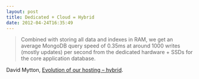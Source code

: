 ```yaml
---
layout: post
title: Dedicated + Cloud = Hybrid
date: 2012-04-24T16:35:49
---
```


> Combined with storing all data and indexes in RAM, we get an average
> MongoDB query speed of 0.35ms at around 1000 writes (mostly updates)
> per second from the dedicated hardware + SSDs for the core application
> database.

David Mytton, [Evolution of our hosting – hybrid][].

  [Evolution of our hosting – hybrid]: http://blog.serverdensity.com/2012/04/17/evolution-of-our-hosting-hybrid/
